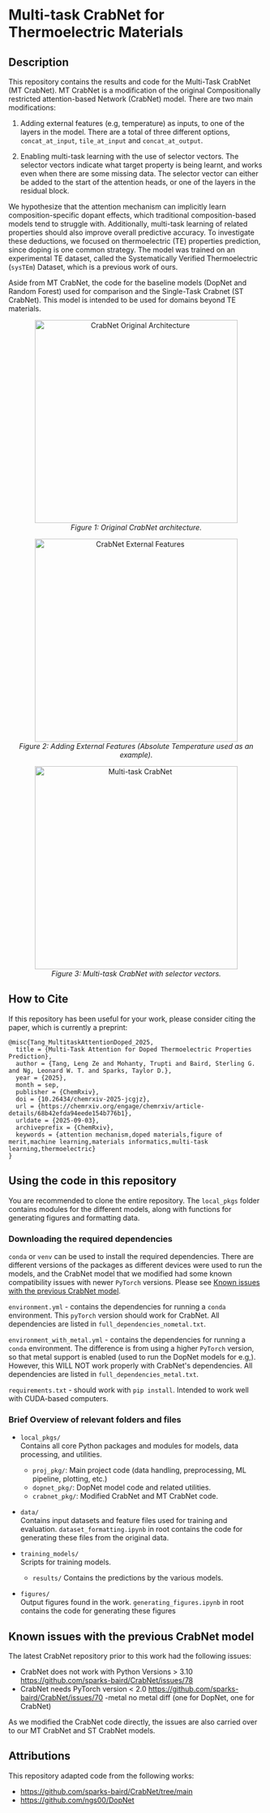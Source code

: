 # Multi-task CrabNet for Thermoelectric Materials

## Description

This repository contains the results and code for the Multi-Task CrabNet (MT CrabNet). MT CrabNet is a modification of the original Compositionally restricted attention-based Network (CrabNet) model. There are two main modifications:

1. Adding external features (e.g, temperature) as inputs, to one of the layers in the model. There are a total of three different options, `concat_at_input`, `tile_at_input` and `concat_at_output`. 

2. Enabling multi-task learning with the use of selector vectors. The selector vectors indicate what target property is being learnt, and works even when there are some missing data. The selector vector can either be added to the start of the attention heads, or one of the layers in the residual block.

We hypothesize that the attention mechanism can implicitly learn composition-specific dopant effects, which traditional composition-based models tend to struggle with. Additionally, multi-task learning of related properties should also improve overall predictive accuracy. To investigate these deductions, we focused on thermoelectric (TE) properties prediction, since doping is one common strategy. The model was trained on an experimental TE dataset, called the Systematically Verified Thermoelectric (`sysTEm`) Dataset, which is a previous work of ours. 

Aside from MT CrabNet, the code for the baseline models (DopNet and Random Forest) used for comparison and the Single-Task Crabnet (ST CrabNet). This model is intended to be used for domains beyond TE materials. 

<p align="center">
  <img src="figures/crabnet_ori_arch.png" alt="CrabNet Original Architecture" width="400"/>
  <br>
  <em>Figure 1: Original CrabNet architecture.</em>
</p>

<p align="center">
  <img src="figures/crabnet_temperature.png" alt="CrabNet External Features" width="400"/>
  <br>
  <em>Figure 2: Adding External Features (Absolute Temperature used as an example).</em>
</p>

<p align="center">
  <img src="figures/crabnet_mt.png" alt="Multi-task CrabNet" width="400"/>
  <br>
  <em>Figure 3: Multi-task CrabNet with selector vectors.</em>
</p>

## How to Cite
If this repository has been useful for your work, please consider citing the paper, which is currently a preprint:

```
@misc{Tang_MultitaskAttentionDoped_2025,
  title = {Multi-Task Attention for Doped Thermoelectric Properties Prediction},
  author = {Tang, Leng Ze and Mohanty, Trupti and Baird, Sterling G. and Ng, Leonard W. T. and Sparks, Taylor D.},
  year = {2025},
  month = sep,
  publisher = {ChemRxiv},
  doi = {10.26434/chemrxiv-2025-jcgjz},
  url = {https://chemrxiv.org/engage/chemrxiv/article-details/68b42efda94eede154b776b1},
  urldate = {2025-09-03},
  archiveprefix = {ChemRxiv},
  keywords = {attention mechanism,doped materials,figure of merit,machine learning,materials informatics,multi-task learning,thermoelectric}
}
```

## Using the code in this repository

You are recommended to clone the entire repository. The `local_pkgs` folder contains modules for the different models, along with functions for generating figures and formatting data.


### Downloading the required dependencies
`conda` or `venv` can be used to install the required dependencies. There are different versions of the packages as different devices were used to run the models, and the CrabNet model that we modified had some known compatibility issues with newer `PyTorch` versions. Please see [Known issues with the previous CrabNet model](#known-issues-with-the-previous-crabnet-model).


`environment.yml` - contains the dependencies for running a `conda` environment. This `pyTorch` version should work for CrabNet. All dependencies are listed in `full_dependencies_nometal.txt`.

`environment_with_metal.yml` - contains the dependencies for running a `conda` environment. The difference is from using a higher `PyTorch` version, so that metal support is enabled (used to run the DopNet models for e.g,). However, this WILL NOT work properly with CrabNet's dependencies. All dependencies are listed in `full_dependencies_metal.txt`.

`requirements.txt` - should work with `pip install`. Intended to work well with CUDA-based computers.

### Brief Overview of relevant folders and files

- `local_pkgs/`  
  Contains all core Python packages and modules for models, data processing, and utilities.  
  - `proj_pkg/`: Main project code (data handling, preprocessing, ML pipeline, plotting, etc.)
  - `dopnet_pkg/`: DopNet model code and related utilities.
  - `crabnet_pkg/`: Modified CrabNet and MT CrabNet code.

- `data/`  
  Contains input datasets and feature files used for training and evaluation. `dataset_formatting.ipynb` in root contains the code for generating these files from the original data.

- `training_models/`  
  Scripts for training models.

  - `results/`
 Contains the predictions by the various models.

- `figures/`  
  Output figures found in the work. `generating_figures.ipynb` in root contains the code for generating these figures


## Known issues with the previous CrabNet model

The latest CrabNet repository prior to this work had the following issues:
- CrabNet does not work with Python Versions > 3.10 https://github.com/sparks-baird/CrabNet/issues/78
- CrabNet needs PyTorch version < 2.0 https://github.com/sparks-baird/CrabNet/issues/70
-metal no metal diff (one for DopNet, one for CrabNet)

As we modified the CrabNet code directly, the issues are also carried over to our MT CrabNet and ST CrabNet models.

## Attributions
This repository adapted code from the following works:
 - https://github.com/sparks-baird/CrabNet/tree/main
 - https://github.com/ngs00/DopNet
